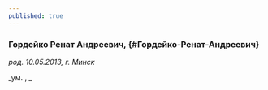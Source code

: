 ```yaml
---
published: true
---
```


### Гордейко Ренат Андреевич,  {#Гордейко-Ренат-Андреевич}

_род. 10.05.2013, г. Минск_

_ум. , _

        
